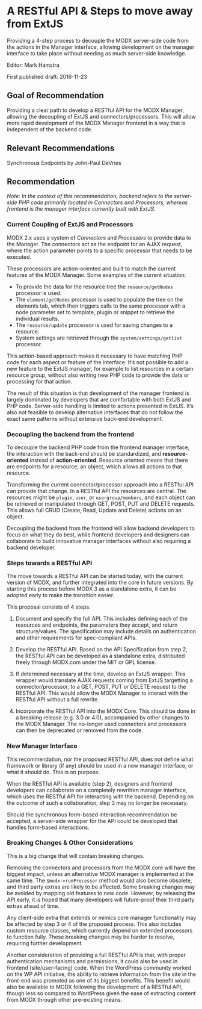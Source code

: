 # A RESTful API & Steps to move away from ExtJS

Providing a 4-step process to decouple the MODX server-side code from the actions in the Manager interface, allowing development on the manager interface to take place without needing as much server-side knowledge. 

Editor: Mark Hamstra

First published draft: 2016-11-23

## Goal of Recommendation

Providing a clear path to develop a RESTful API for the MODX Manager, allowing the decoupling of ExtJS and connectors/processors. This will allow more rapid development of the MODX Manager frontend in a way that is independent of the backend code. 

## Relevant Recommendations

Synchronous Endpoints by John-Paul DeVries

## Recommendation

_Note: In the context of this recommendation, backend refers to the server-side PHP code primarily located in Connectors and Processors, whereas frontend is the manager interface currently built with ExtJS._

### Current Coupling of ExtJS and Processors

MODX 2.x uses a system of _Connectors_ and _Processors_ to provide data to the Manager. The connectors act as the endpoint for an AJAX request, where the action parameter points to a specific processor that needs to be executed. 

These processors are action-oriented and built to match the current features of the MODX Manager. Some examples of the current situation:

- To provide the data for the resource tree the `resource/getNodes` processor is used.
- The `element/getNodes` processor is used to populate the tree on the elements tab, which then triggers calls to the same processor with a node parameter set to template, plugin or snippet to retrieve the individual results.
- The `resource/update` processor is used for saving changes to a resource.
- System settings are retrieved through the `system/settings/getlist` processor. 

This action-based approach makes it necessary to have matching PHP code for each aspect or feature of the interface. It’s not possible to add a new feature to the ExtJS manager, for example to list resources in a certain resource group, without also writing new PHP code to provide the data or processing for that action. 

The result of this situation is that development of the manager frontend is largely dominated by developers that are comfortable with both ExtJS and PHP code. Server-side handling is limited to actions presented in ExtJS. It’s also not feasible to develop alternative interfaces that do not follow the exact same patterns without extensive back-end development.

### Decoupling the backend from the frontend 

To decouple the backend PHP code from the frontend manager interface, the interaction with the back-end should be standardized, and **resource-oriented** instead of **action-oriented**. Resource oriented means that there are endpoints for a resource, an object, which allows all actions to that resource. 

Transforming the current connector/processor approach into a RESTful API can provide that change. In a RESTful API the resources are central. The resources might be `plugin`, `user`, or `usergroup/members`, and each object can be retrieved or manipulated through GET, POST, PUT and DELETE requests. This allows full CRUD (Create, Read, Update and Delete) actions on an object.

Decoupling the backend from the frontend will allow backend developers to focus on what they do best, while frontend developers and designers can collaborate to build innovative manager interfaces without also requiring a backend developer. 

### Steps towards a RESTful API

The move towards a RESTful API can be started today, with the current version of MODX, and further integrated into the core in future versions. By starting this process before MODX 3 as a standalone extra, it can be adopted early to make the transition easier.

This proposal consists of 4 steps.

1. Document and specify the full API. This includes defining each of the resources and endpoints, the parameters they accept, and return structure/values. The specification may include details on authentication and other requirements for spec-compliant APIs. 

2. Develop the RESTful API. Based on the API Specification from step 2, the RESTful API can be developed as a standalone extra, distributed freely through MODX.com under the MIT or GPL license.

3. If determined necessary at the time, develop an ExtJS wrapper. This wrapper would translate AJAX requests coming from ExtJS targetting a connector/processor, to a GET, POST, PUT or DELETE request to the RESTful API. This would allow the MODX Manager to interact with the RESTful API without a full rewrite.

4. Incorporate the RESTful API into the MODX Core. This should be done in a breaking release (e.g. 3.0 or 4.0), accompanied by other changes to the MODX Manager. The no-longer used connectors and processors can then be deprecated or removed from the code. 

### New Manager Interface

This recommendation, nor the proposed RESTful API, does not define what framework or library (if any) should be used in a new manager interface, or what it should do. This is on purpose.
 
When the RESTful API is available (step 2), designers and frontend developers can collaborate on a completely rewritten manager interface, which uses the RESTful API for interacting with the backend. Depending on the outcome of such a collaboration, step 3 may no longer be necessary.

Should the synchronous form-based interaction recommendation be accepted, a server-side wrapper for the API could be developed that handles form-based interactions. 

### Breaking Changes & Other Considerations

This is a big change that will contain breaking changes.

Removing the connectors and processors from the MODX core will have the biggest impact, unless an alternative MODX manager is implemented at the same time. The `$modx->runProcessor` method would also become obsolete, and third party extras are likely to be affected. Some breaking changes may be avoided by mapping old features to new code. However, by releasing the API early, it is hoped that many developers will future-proof their third party extras ahead of time. 

Any client-side extra that extends or mimics core manager functionality may be affected by step 3 or 4 of the proposed process. This also includes custom resource classes, which currently depend on extended processors to function fully. These breaking changes may be harder to resolve, requiring further development. 

Another consideration of providing a full RESTful API is that, with proper authentication mechanisms and permissions, it could also be used in frontend (site/user-facing) code. When the WordPress community worked on the WP API initiative, the ability to retrieve information from the site in the front-end was promoted as one of its biggest benefits. This benefit would also be available to MODX following the development of a RESTful API, though less so compared to WordPress given the ease of extracting content from MODX through other pre-existing means.
